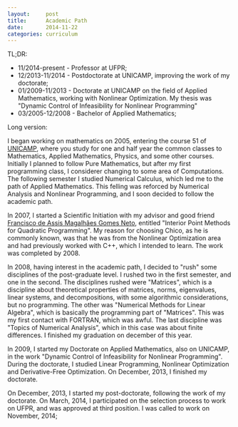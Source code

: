 ```yaml
---
layout:     post
title:      Academic Path
date:       2014-11-22
categories: curriculum
---
```

TL;DR:

  - 11/2014-present - Professor at UFPR;
  - 12/2013-11/2014 - Postdoctorate at UNICAMP, improving the work of my doctorate;
  - 01/2009-11/2013 - Doctorate at UNICAMP on the field of Applied Mathematics, working
    with Nonlinear Optimization. My thesis was "Dynamic Control of Infeasibility
    for Nonlinear Programming"
  - 03/2005-12/2008 - Bachelor of Applied Mathematics;

Long version:

I began working on mathematics on 2005, entering the course 51 of
[UNICAMP](http://www.unicamp.br), where you study for one and half year the
common classes to Mathematics, Applied Mathematics, Physics, and some other
courses. Initially I planned to follow Pure Mathematics, but after my first
programming class, I considerer changing to some area of Computations. The
following semester I studied Numerical Calculus, which led me to the path of
Applied Mathematics. This felling was reforced by Numerical Analysis and
Nonlinear Programming, and I soon decided to follow the academic path.

In 2007, I started a Scientific Initiation with my advisor and good friend
[Francisco de Assis Magalhães Gomes Neto](http://www.ime.unicamp.br/~chico),
entitled "Interior Point Methods for Quadratic Programming".
My reason for choosing Chico, as he is commonly known, was that he was from the
Nonlinear Optimization area and had previously worked with C++, which I intended
to learn. The work was completed by 2008.

In 2008, having interest in the academic path, I decided to "rush" some
disciplines of the post-graduate level. I rushed two in the first semester, and
one in the second. The disciplines rushed were "Matrices", which is a discipline
about theoretical properties of matrices, norms, eigenvalues, linear systems,
and decompositions, with some algorithmic considerations, but no programming.
The other was "Numerical Methods for Linear Algebra", which is basically the
programming part of "Matrices". This was my first contact with FORTRAN, which
was awful. The last discipline was "Topics of Numerical Analysis", which in this
case was about finite differences. I finished my graduation on december of this
year.

In 2009, I started my Doctorate on Applied Mathematics, also on UNICAMP, in the
work "Dynamic Control of Infeasibility for Nonlinear Programming". During the
doctorate, I studied Linear Programming, Nonlinear Optimization and
Derivative-Free Optimization. On December, 2013, I finished my doctorate.

On December, 2013, I started my post-doctorate, following the work of my
doctorate. On March, 2014, I participated on the selection process to work on
UFPR, and was approved at third position. I was called to work on November,
2014;
